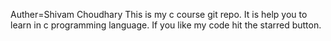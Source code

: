 Auther=Shivam Choudhary
This is my c course git repo.
It is help you to learn in c programming language.
If you like my code hit the starred button.